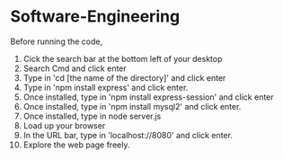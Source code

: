 # Software-Engineering
Before running the code,

1. Cick the search bar at the bottom left of your desktop
2. Search Cmd and click enter
3. Type in 'cd [the name of the directory]' and click enter
4. Type in 'npm install express' and click enter.
5. Once installed, type in 'npm install express-session' and click enter
6. Once installed, type in 'npm install mysql2' and click enter.
7. Once installed, type in node server.js
8. Load up your browser
9. In the URL bar, type in 'localhost://8080' and click enter.
10. Explore the web page freely.